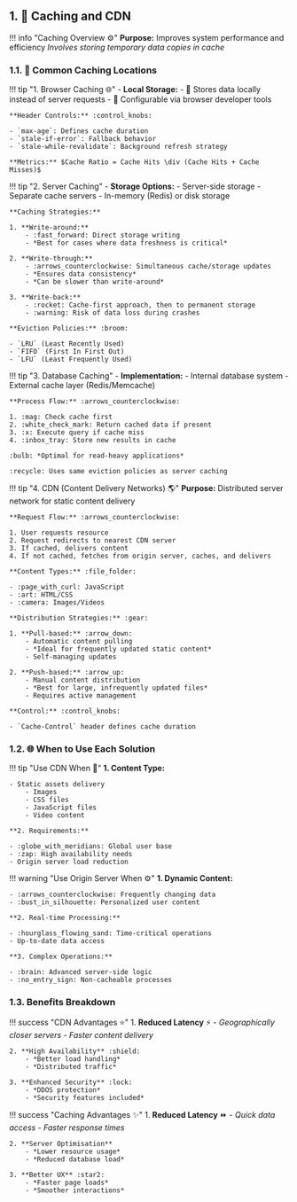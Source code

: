 
## 1. 💾 Caching and CDN

!!! info "Caching Overview :gear:"
    **Purpose:** Improves system performance and efficiency
    *Involves storing temporary data copies in cache*

### 1.1. 🔄 Common Caching Locations

!!! tip "1. Browser Caching :globe_with_meridians:"
    - **Local Storage:** 
        - :floppy_disk: Stores data locally instead of server requests
        - :wrench: Configurable via browser developer tools
    
    **Header Controls:** :control_knobs:
    
    - `max-age`: Defines cache duration
    - `stale-if-error`: Fallback behavior
    - `stale-while-revalidate`: Background refresh strategy

    **Metrics:** $Cache Ratio = Cache Hits \div (Cache Hits + Cache Misses)$

!!! tip "2. Server Caching"
    - **Storage Options:**
        - Server-side storage
        - Separate cache servers
        - In-memory (Redis) or disk storage

    **Caching Strategies:**
    
    1. **Write-around:**
        - :fast_forward: Direct storage writing
        - *Best for cases where data freshness is critical*
    
    2. **Write-through:**
        - :arrows_counterclockwise: Simultaneous cache/storage updates
        - *Ensures data consistency*
        - *Can be slower than write-around*
    
    3. **Write-back:**
        - :rocket: Cache-first approach, then to permanent storage
        - :warning: Risk of data loss during crashes

    **Eviction Policies:** :broom:
    
    - `LRU` (Least Recently Used)
    - `FIFO` (First In First Out)
    - `LFU` (Least Frequently Used)

!!! tip "3. Database Caching"
    - **Implementation:**
        - Internal database system
        - External cache layer (Redis/Memcache)
    
    **Process Flow:** :arrows_counterclockwise:
    
    1. :mag: Check cache first
    2. :white_check_mark: Return cached data if present
    3. :x: Execute query if cache miss
    4. :inbox_tray: Store new results in cache

    :bulb: *Optimal for read-heavy applications*
    
    :recycle: Uses same eviction policies as server caching

!!! tip "4. CDN (Content Delivery Networks) :earth_americas:"
    **Purpose:** Distributed server network for static content delivery
    
    **Request Flow:** :arrows_counterclockwise:
    
    1. User requests resource
    2. Request redirects to nearest CDN server
    3. If cached, delivers content
    4. If not cached, fetches from origin server, caches, and delivers
    
    **Content Types:** :file_folder:
    
    - :page_with_curl: JavaScript
    - :art: HTML/CSS
    - :camera: Images/Videos

    **Distribution Strategies:** :gear:
    
    1. **Pull-based:** :arrow_down:
        - Automatic content pulling
        - *Ideal for frequently updated static content*
        - Self-managing updates
    
    2. **Push-based:** :arrow_up:
        - Manual content distribution
        - *Best for large, infrequently updated files*
        - Requires active management
    
    **Control:** :control_knobs:
    
    - `Cache-Control` header defines cache duration

### 1.2. 🌐 When to Use Each Solution

!!! tip "Use CDN When :rocket:"
    **1. Content Type:**
    
    - Static assets delivery
        - Images
        - CSS files
        - JavaScript files
        - Video content
    
    **2. Requirements:**
    
    - :globe_with_meridians: Global user base
    - :zap: High availability needs
    - Origin server load reduction

!!! warning "Use Origin Server When :gear:"
    **1. Dynamic Content:**
    
    - :arrows_counterclockwise: Frequently changing data
    - :bust_in_silhouette: Personalized user content
    
    **2. Real-time Processing:**
    
    - :hourglass_flowing_sand: Time-critical operations
    - Up-to-date data access
    
    **3. Complex Operations:**
    
    - :brain: Advanced server-side logic
    - :no_entry_sign: Non-cacheable processes

### 1.3. Benefits Breakdown

!!! success "CDN Advantages :star:"
    1. **Reduced Latency** :zap:
        - *Geographically closer servers*
        - *Faster content delivery*
    
    2. **High Availability** :shield:
        - *Better load handling*
        - *Distributed traffic*
    
    3. **Enhanced Security** :lock:
        - *DDOS protection*
        - *Security features included*

!!! success "Caching Advantages :sparkles:"
    1. **Reduced Latency** :fast_forward:
        - *Quick data access*
        - *Faster response times*
    
    2. **Server Optimisation** 
        - *Lower resource usage*
        - *Reduced database load*
    
    3. **Better UX** :star2:
        - *Faster page loads*
        - *Smoother interactions*
